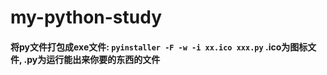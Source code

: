 # my-python-study

#### 将py文件打包成exe文件: `pyinstaller -F -w -i xx.ico xxx.py`  .ico为图标文件, .py为运行能出来你要的东西的文件

